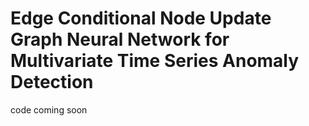 # Edge Conditional Node Update Graph Neural Network for Multivariate Time Series Anomaly Detection

code coming soon
